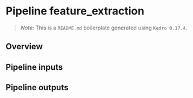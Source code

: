 # Pipeline feature_extraction

> *Note:* This is a `README.md` boilerplate generated using `Kedro 0.17.4`.

## Overview

<!---
Please describe your modular pipeline here.
-->

## Pipeline inputs

<!---
The list of pipeline inputs.
-->

## Pipeline outputs

<!---
The list of pipeline outputs.
-->
